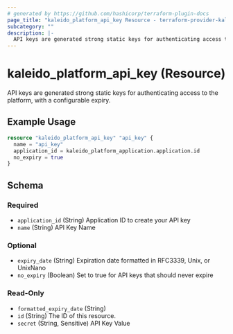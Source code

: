 ```yaml
---
# generated by https://github.com/hashicorp/terraform-plugin-docs
page_title: "kaleido_platform_api_key Resource - terraform-provider-kaleido"
subcategory: ""
description: |-
  API keys are generated strong static keys for authenticating access to the platform, with a configurable expiry.
---
```


# kaleido_platform_api_key (Resource)

API keys are generated strong static keys for authenticating access to the platform, with a configurable expiry.

## Example Usage

```terraform
resource "kaleido_platform_api_key" "api_key" {
  name = "api_key"
  application_id = kaleido_platform_application.application.id
  no_expiry = true
}
```

<!-- schema generated by tfplugindocs -->
## Schema

### Required

- `application_id` (String) Application ID to create your API key
- `name` (String) API Key Name

### Optional

- `expiry_date` (String) Expiration date formatted in RFC3339, Unix, or UnixNano
- `no_expiry` (Boolean) Set to true for API keys that should never expire

### Read-Only

- `formatted_expiry_date` (String)
- `id` (String) The ID of this resource.
- `secret` (String, Sensitive) API Key Value
